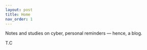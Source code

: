 ```yaml
---
layout: post
title: Home
nav_order: 1
---
```


Notes and studies on cyber, personal reminders — hence, a blog. 

T.C 
